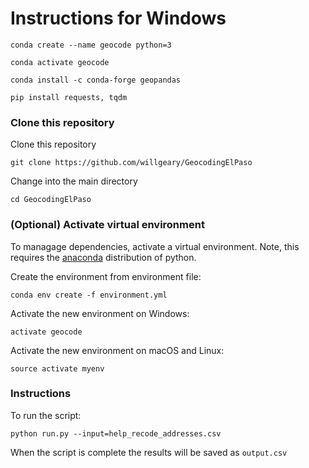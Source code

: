 # Instructions for Windows

`conda create --name geocode python=3`

`conda activate geocode`

`conda install -c conda-forge geopandas`

`pip install requests, tqdm`

### Clone this repository

Clone this repository

`git clone https://github.com/willgeary/GeocodingElPaso`

Change into the main directory

`cd GeocodingElPaso`

### (Optional) Activate virtual environment

To managage dependencies, activate a virtual environment. Note, this requires the [anaconda](https://www.anaconda.com/download/#macos) distribution of python.

Create the environment from environment file:

`conda env create -f environment.yml`

Activate the new environment on Windows:

`activate geocode`

Activate the new environment on macOS and Linux:

`source activate myenv`

### Instructions

To run the script:

`python run.py --input=help_recode_addresses.csv`

When the script is complete the results will be saved as `output.csv`
